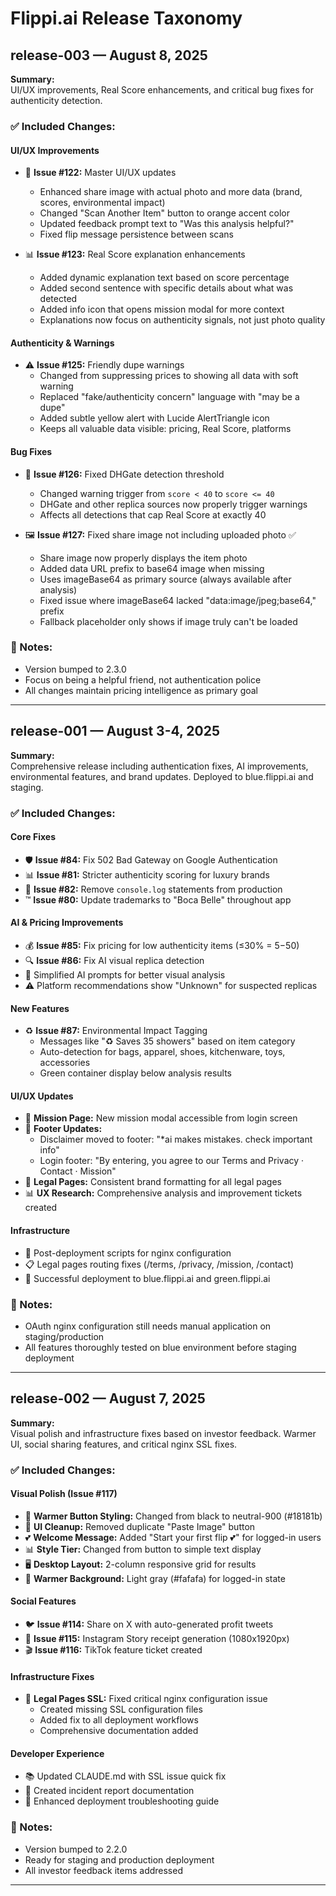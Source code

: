 # Flippi.ai Release Taxonomy

## release-003 — August 8, 2025

**Summary:**  
UI/UX improvements, Real Score enhancements, and critical bug fixes for authenticity detection.

### ✅ Included Changes:

#### UI/UX Improvements
- 🎨 **Issue #122:** Master UI/UX updates
  - Enhanced share image with actual photo and more data (brand, scores, environmental impact)
  - Changed "Scan Another Item" button to orange accent color
  - Updated feedback prompt text to "Was this analysis helpful?"
  - Fixed flip message persistence between scans
  
- 📊 **Issue #123:** Real Score explanation enhancements
  - Added dynamic explanation text based on score percentage
  - Added second sentence with specific details about what was detected
  - Added info icon that opens mission modal for more context
  - Explanations now focus on authenticity signals, not just photo quality

#### Authenticity & Warnings
- ⚠️ **Issue #125:** Friendly dupe warnings
  - Changed from suppressing prices to showing all data with soft warning
  - Replaced "fake/authenticity concern" language with "may be a dupe"
  - Added subtle yellow alert with Lucide AlertTriangle icon
  - Keeps all valuable data visible: pricing, Real Score, platforms

#### Bug Fixes
- 🐛 **Issue #126:** Fixed DHGate detection threshold
  - Changed warning trigger from `score < 40` to `score <= 40`
  - DHGate and other replica sources now properly trigger warnings
  - Affects all detections that cap Real Score at exactly 40

- 🖼️ **Issue #127:** Fixed share image not including uploaded photo ✅
  - Share image now properly displays the item photo
  - Added data URL prefix to base64 image when missing
  - Uses imageBase64 as primary source (always available after analysis)
  - Fixed issue where imageBase64 lacked "data:image/jpeg;base64," prefix
  - Fallback placeholder only shows if image truly can't be loaded

### 📝 Notes:
- Version bumped to 2.3.0
- Focus on being a helpful friend, not authentication police
- All changes maintain pricing intelligence as primary goal

---

## release-001 — August 3-4, 2025

**Summary:**  
Comprehensive release including authentication fixes, AI improvements, environmental features, and brand updates. Deployed to blue.flippi.ai and staging.

### ✅ Included Changes:

#### Core Fixes
- 🛡 **Issue #84:** Fix 502 Bad Gateway on Google Authentication
- 📊 **Issue #81:** Stricter authenticity scoring for luxury brands
- 🧹 **Issue #82:** Remove `console.log` statements from production
- ™️ **Issue #80:** Update trademarks to "Boca Belle" throughout app

#### AI & Pricing Improvements  
- 💰 **Issue #85:** Fix pricing for low authenticity items (≤30% = $5-$50)
- 🔍 **Issue #86:** Fix AI visual replica detection
- 🎯 Simplified AI prompts for better visual analysis
- ⚠️ Platform recommendations show "Unknown" for suspected replicas

#### New Features
- ♻️ **Issue #87:** Environmental Impact Tagging
  - Messages like "♻️ Saves 35 showers" based on item category
  - Auto-detection for bags, apparel, shoes, kitchenware, toys, accessories
  - Green container display below analysis results

#### UI/UX Updates
- 📄 **Mission Page:** New mission modal accessible from login screen
- 📱 **Footer Updates:** 
  - Disclaimer moved to footer: "*ai makes mistakes. check important info"
  - Login footer: "By entering, you agree to our Terms and Privacy · Contact · Mission"
- 🎨 **Legal Pages:** Consistent brand formatting for all legal pages
- 📊 **UX Research:** Comprehensive analysis and improvement tickets created

#### Infrastructure
- 🔧 Post-deployment scripts for nginx configuration
- 📋 Legal pages routing fixes (/terms, /privacy, /mission, /contact)
- 🚀 Successful deployment to blue.flippi.ai and green.flippi.ai

### 📝 Notes:
- OAuth nginx configuration still needs manual application on staging/production
- All features thoroughly tested on blue environment before staging deployment

---

## release-002 — August 7, 2025

**Summary:**  
Visual polish and infrastructure fixes based on investor feedback. Warmer UI, social sharing features, and critical nginx SSL fixes.

### ✅ Included Changes:

#### Visual Polish (Issue #117)
- 🎨 **Warmer Button Styling:** Changed from black to neutral-900 (#18181b)
- 🧹 **UI Cleanup:** Removed duplicate "Paste Image" button
- 💕 **Welcome Message:** Added "Start your first flip 💕" for logged-in users
- 📊 **Style Tier:** Changed from button to simple text display
- 🖥️ **Desktop Layout:** 2-column responsive grid for results
- 🌟 **Warmer Background:** Light gray (#fafafa) for logged-in state

#### Social Features
- 🐦 **Issue #114:** Share on X with auto-generated profit tweets
- 📸 **Issue #115:** Instagram Story receipt generation (1080x1920px)
- 🎬 **Issue #116:** TikTok feature ticket created

#### Infrastructure Fixes
- 🚨 **Legal Pages SSL:** Fixed critical nginx configuration issue
  - Created missing SSL configuration files
  - Added fix to all deployment workflows
  - Comprehensive documentation added

#### Developer Experience
- 📚 Updated CLAUDE.md with SSL issue quick fix
- 📝 Created incident report documentation
- 🔧 Enhanced deployment troubleshooting guide

### 📝 Notes:
- Version bumped to 2.2.0
- Ready for staging and production deployment
- All investor feedback items addressed

---